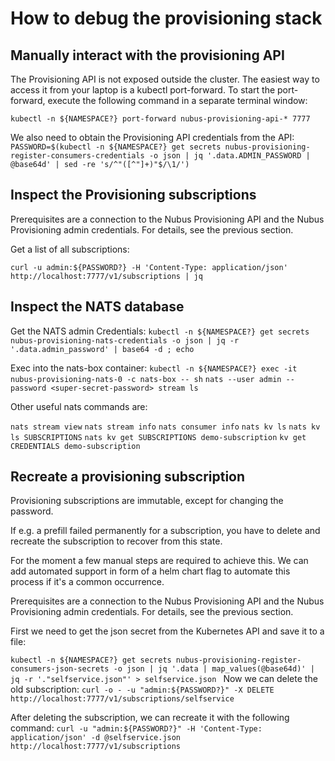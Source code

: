 # How to debug the provisioning stack

## Manually interact with the provisioning API

The Provisioning API is not exposed outside the cluster.
The easiest way to access it from your laptop is a kubectl port-forward.
To start the port-forward, execute the following command in a separate terminal window:

`kubectl -n ${NAMESPACE?} port-forward nubus-provisioning-api-* 7777`

We also need to obtain the Provisioning API credentials from the API:
`PASSWORD=$(kubectl -n ${NAMESPACE?} get secrets nubus-provisioning-register-consumers-credentials -o json | jq '.data.ADMIN_PASSWORD | @base64d' | sed -re 's/^"([^"]+)"$/\1/')`

## Inspect the Provisioning subscriptions

Prerequisites are a connection to the Nubus Provisioning API and the Nubus Provisioning admin credentials.
For details, see the previous section.

Get a list of all subscriptions:

`curl -u admin:${PASSWORD?} -H 'Content-Type: application/json' http://localhost:7777/v1/subscriptions | jq`

## Inspect the NATS database

Get the NATS admin Credentials:
`kubectl -n ${NAMESPACE?} get secrets nubus-provisioning-nats-credentials -o json | jq -r '.data.admin_password' | base64 -d ; echo`

Exec into the nats-box container:
`kubectl -n ${NAMESPACE?} exec -it nubus-provisioning-nats-0 -c nats-box -- sh`
`nats --user admin --password <super-secret-password> stream ls`

Other useful nats commands are:

`nats stream view`
`nats stream info`
`nats consumer info`
`nats kv ls`
`nats kv ls SUBSCRIPTIONS`
`nats kv get SUBSCRIPTIONS demo-subscription`
`kv get CREDENTIALS demo-subscription`

## Recreate a provisioning subscription

Provisioning subscriptions are immutable, except for changing the password.

If e.g. a prefill failed permanently for a subscription,
you have to delete and recreate the subscription to recover from this state.

For the moment a few manual steps are required to achieve this.
We can add automated support in form of a helm chart flag to automate this process if it's a common occurrence.

Prerequisites are a connection to the Nubus Provisioning API and the Nubus Provisioning admin credentials.
For details, see the previous section.

First we need to get the json secret from the Kubernetes API and save it to a file:

`kubectl -n ${NAMESPACE?} get secrets nubus-provisioning-register-consumers-json-secrets -o json | jq '.data | map_values(@base64d)' | jq -r '."selfservice.json"' > selfservice.json
`
Now we can delete the old subscription:
`curl -o - -u "admin:${PASSWORD?}" -X DELETE http://localhost:7777/v1/subscriptions/selfservice`

After deleting the subscription, we can recreate it with the following command:
`curl -u "admin:${PASSWORD?}" -H 'Content-Type: application/json' -d @selfservice.json http://localhost:7777/v1/subscriptions`
